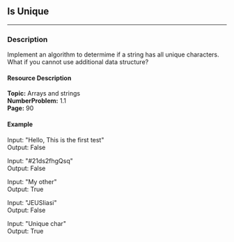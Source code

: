## Is Unique
___


### Description

Implement an algorithm to determime if a string has all unique characters. What if you cannot use additional data structure?


#### Resource Description
**Topic:**  Arrays and strings  
**NumberProblem:** 1.1  
**Page:** 90  

#### Example

Input: "Hello, This is the first test"  
Output: False

Input: "#21ds2fhgQsq"  
Output: False

Input: "My other"  
Output: True

Input: "JEUSIiasi"  
Output: False

Input: "Unique char"  
Output: True

